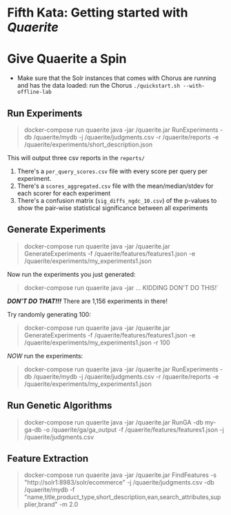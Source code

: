 # Fifth Kata: Getting started with *Quaerite*


# Give Quaerite a Spin

* Make sure that the Solr instances that comes with Chorus are running and has the data loaded:
run the Chorus `./quickstart.sh --with-offline-lab`

## Run Experiments

> docker-compose run quaerite java -jar /quaerite.jar RunExperiments -db /quaerite/mydb -j /quaerite/judgments.csv -r /quaerite/reports -e /quaerite/experiments/short_description.json

This will output three csv reports in the `reports/`
1. There's a `per_query_scores.csv` file with every score per query per experiment.
2. There's a `scores_aggregated.csv` file with the mean/median/stdev for each scorer for each experiment
3. There's a confusion matrix (`sig_diffs_ngdc_10.csv`) of the p-values to show the pair-wise statistical significance between all experiments

## Generate Experiments

> docker-compose run quaerite java -jar /quaerite.jar GenerateExperiments -f /quaerite/features/features1.json -e /quaerite/experiments/my_experiments1.json

Now run the experiments you just generated:

> docker-compose run quaerite java -jar  ... KIDDING DON'T DO THIS!`

***DON'T DO THAT!!!***  There are 1,156 experiments in there!  


Try randomly generating 100:

> docker-compose run quaerite java -jar /quaerite.jar GenerateExperiments -f /quaerite/features/features1.json -e /quaerite/experiments/my_experiments1.json -r 100


*NOW* run the experiments:

> docker-compose run quaerite java -jar /quaerite.jar RunExperiments -db /quaerite/mydb -j /quaerite/judgments.csv -r /quaerite/reports -e /quaerite/experiments/my_experiments1.json

## Run Genetic Algorithms

> docker-compose run quaerite java -jar /quaerite.jar RunGA -db my-ga-db -o /quaerite/ga/ga_output -f /quaerite/features/features1.json -j /quaerite/judgments.csv

## Feature Extraction

> docker-compose run quaerite java -jar /quaerite.jar FindFeatures -s "http://solr1:8983/solr/ecommerce" -j /quaerite/judgments.csv -db /quaerite/mydb -f "name,title,product_type,short_description,ean,search_attributes,supplier,brand" -m 2.0
